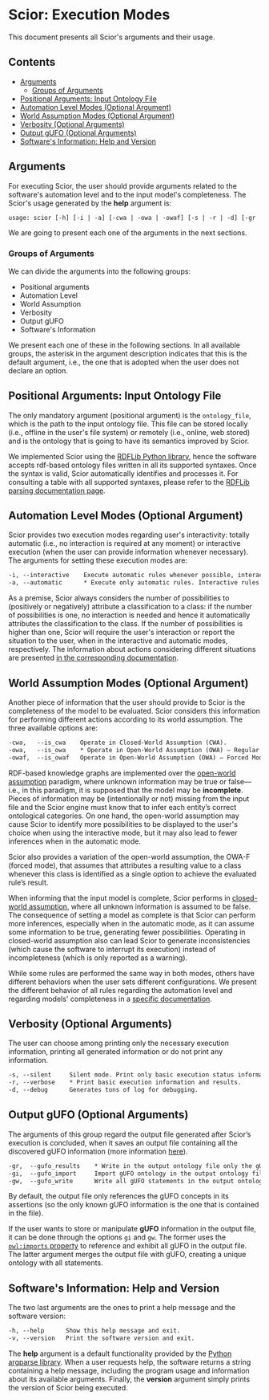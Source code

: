 # Scior: Execution Modes

This document presents all Scior's arguments and their usage.

## Contents

  - [Arguments](#arguments)
    - [Groups of Arguments](#groups-of-arguments)
  - [Positional Arguments: Input Ontology File](#positional-arguments-input-ontology-file)
  - [Automation Level Modes (Optional Argument)](#automation-level-modes-optional-argument)
  - [World Assumption Modes (Optional Argument)](#world-assumption-modes-optional-argument)
  - [Verbosity (Optional Arguments)](#verbosity-optional-arguments)
  - [Output gUFO (Optional Arguments)](#output-gufo-optional-arguments)
  - [Software's Information: Help and Version](#softwares-information-help-and-version)

## Arguments

For executing Scior, the user should provide arguments related to the software's automation level and to the input model's completeness. The Scior's usage generated by the **help** argument is:

```txt
usage: scior [-h] [-i | -a] [-cwa | -owa | -owaf] [-s | -r | -d] [-gr | -gi | -gw] [-v] ontology_file
```

We are going to present each one of the arguments in the next sections.

### Groups of Arguments

We can divide the arguments into the following groups:

- Positional arguments
- Automation Level
- World Assumption
- Verbosity
- Output gUFO
- Software's Information

We present each one of these in the following sections. In all available groups, the asterisk in the argument description indicates that this is the default argument, i.e., the one that is adopted when the user does not declare an option.

## Positional Arguments: Input Ontology File

The only mandatory argument (positional argument) is the `ontology_file`, which is the path to the input ontology file. This file can be stored locally (i.e., offline in the user's file system) or remotely (i.e., online, web stored) and is the ontology that is going to have its semantics improved by Scior.

We implemented Scior using the [RDFLib Python library](https://rdflib.readthedocs.io/en/stable/), hence the software accepts rdf-based ontology files written in all its supported syntaxes. Once the syntax is valid, Scior automatically identifies and processes it. For consulting a table with all supported syntaxes, please refer to the [RDFLib parsing documentation page](https://rdflib.readthedocs.io/en/stable/intro_to_parsing.html).

## Automation Level Modes (Optional Argument)

Scior provides two execution modes regarding user's interactivity: totally automatic (i.e., no interaction is required at any moment) or interactive execution (when the user can provide information whenever necessary). The arguments for setting these execution modes are:

```txt
-i, --interactive    Execute automatic rules whenever possible, interactive rules when necessary.                
-a, --automatic      * Execute only automatic rules. Interactive rules are not performed.
```

As a premise, Scior always considers the number of possibilities to (positively or negatively) attribute a classification to a class: if the number of possibilities is one, no interaction is needed and hence it automatically attributes the classification to the class. If the number of possibilities is higher than one, Scior will require the user's interaction or report the situation to the user, when in the interactive and automatic modes, respectively. The information about actions considering different situations are presented [in the corresponding documentation](https://github.com/unibz-core/Scior/blob/main/documentation/Scior-Implemented-Rules-Actions.md).

## World Assumption Modes (Optional Argument)

Another piece of information that the user should provide to Scior is the completeness of the model to be evaluated. Scior considers this information for performing different actions according to its world assumption. The three available options are:

```txt
-cwa,   --is_cwa    Operate in Closed-World Assumption (CWA).
-owa,   --is_owa    * Operate in Open-World Assumption (OWA) – Regular Mode.
-owaf,  --is_owaf   Operate in Open-World Assumption (OWA) – Forced Mode.
```

RDF-based knowledge graphs are implemented over the [open-world assumption](https://en.wikipedia.org/wiki/Open-world_assumption) paradigm, where unknown information may be true or false—i.e., in this paradigm, it is supposed that the model may be **incomplete**. Pieces of information may be (intentionally or not) missing from the input file and the Scior engine must know that to infer each entity’s correct ontological categories. On one hand, the open-world assumption may cause Scior to identify more possibilities to be displayed to the user's choice when using the interactive mode, but it may also lead to fewer inferences when in the automatic mode.

Scior also provides a variation of the open-world assumption, the OWA-F (forced mode), that assumes that attributes a resulting value to a class whenever this class is identified as a single option to achieve the evaluated rule’s result.

When informing that the input model is complete, Scior performs in [closed-world assumption](https://en.wikipedia.org/wiki/Closed-world_assumption), where all unknown information is assumed to be false. The consequence of setting a model as complete is that Scior can perform more inferences, especially when in the automatic mode, as it can assume some information to be true, generating fewer possibilities. Operating in closed-world assumption also can lead Scior to generate inconsistencies (which cause the software to interrupt its execution) instead of incompleteness (which is only reported as a warning).

While some rules are performed the same way in both modes, others have different behaviors when the user sets different configurations. We present the different behavior of all rules regarding the automation level and regarding models' completeness in a [specific documentation](https://github.com/unibz-core/Scior/blob/main/documentation/Scior-Implemented-Rules-Actions.md).

## Verbosity (Optional Arguments)

The user can choose among printing only the necessary execution information, printing all generated information or do not print any information.

```txt
-s, --silent     Silent mode. Print only basic execution status information.
-r, --verbose    * Print basic execution information and results.
-d, --debug      Generates tons of log for debugging.
```

## Output gUFO (Optional Arguments)

The arguments of this group regard the output file generated after Scior’s execution is concluded, when it saves an output file containing all the discovered gUFO information (more information [here](https://github.com/unibz-core/Scior/blob/main/documentation/Scior-Functioning.md#output-ontology)).

```txt
-gr,  --gufo_results    * Write in the output ontology file only the gUFO classifications found.
-gi,  --gufo_import     Import gUFO ontology in the output ontology file.
-gw,  --gufo_write      Write all gUFO statements in the output ontology file.
```

By default, the output file only references the gUFO concepts in its assertions (so the only known gUFO information is the one that is contained in the file).

If the user wants to store or manipulate **gUFO** information in the output file, it can be done through the options `gi` and `gw`. The former uses the [`owl:imports` property](https://www.w3.org/TR/owl-ref/#imports-def) to reference and exhibit all gUFO in the output file. The latter argument merges the output file with gUFO, creating a unique ontology with all statements.

## Software's Information: Help and Version

The two last arguments are the ones to print a help message and the software version:

```txt
-h, --help      Show this help message and exit.
-v, --version   Print the software version and exit.
```

The **help** argument is a default functionality provided by the [Python argparse library](https://docs.python.org/3/library/argparse.html). When a user requests help, the software returns a string containing a help message, including the program usage and information about its available arguments. Finally, the **version** argument simply prints the version of Scior being executed.
